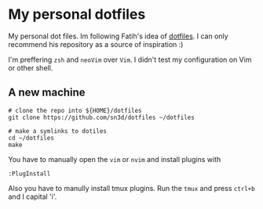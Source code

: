 # My personal dotfiles

My personal dot files. Im following Fatih's idea of [dotfiles](https://github.com/fatih/dotfiles). 
I can only recommend his repository as a source of inspiration :) 

I'm preffering `zsh` and `neoVim` over `Vim`. I didn't test my configuration on Vim or other shell.


## A new machine

```
# clone the repo into ${HOME}/dotfiles
git clone https://github.com/sn3d/dotfiles ~/dotfiles

# make a symlinks to dotiles
cd ~/dotfiles
make
```

You have to manually open the `vim` or `nvim` and install plugins with
```
:PlugInstall
```

Also you have to manully install tmux plugins. Run the `tmux` and press `ctrl+b` and I capital 'i'.
